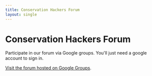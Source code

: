 ```yaml
---
title: Conservation Hackers Forum
layout: single
---
```


# Conservation Hackers Forum

Participate in our forum via Google groups. You'll just need a google account to sign in.

[Visit the forum hosted on Google Groups](https://groups.google.com/forum/embed/?place=forum/conservationhackers).
